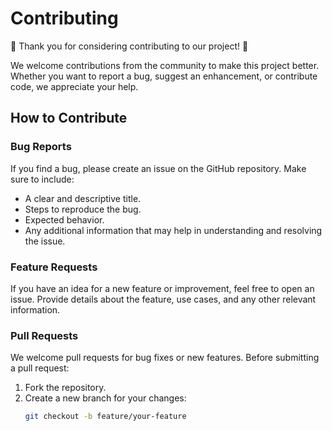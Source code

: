# Contributing

🎉 Thank you for considering contributing to our project! 🎉

We welcome contributions from the community to make this project better. Whether you want to report a bug, suggest an enhancement, or contribute code, we appreciate your help.

## How to Contribute

### Bug Reports

If you find a bug, please create an issue on the GitHub repository. Make sure to include:

- A clear and descriptive title.
- Steps to reproduce the bug.
- Expected behavior.
- Any additional information that may help in understanding and resolving the issue.

### Feature Requests

If you have an idea for a new feature or improvement, feel free to open an issue. Provide details about the feature, use cases, and any other relevant information.

### Pull Requests

We welcome pull requests for bug fixes or new features. Before submitting a pull request:

1. Fork the repository.
2. Create a new branch for your changes:
   ```bash
   git checkout -b feature/your-feature
